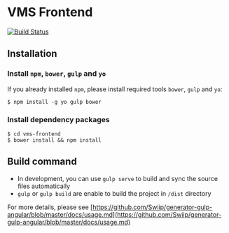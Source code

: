 # VMS Frontend

[![Build Status](https://travis-ci.org/OpenISDM/VMS-frontend.svg?branch=develop)](https://travis-ci.org/OpenISDM/VMS-frontend)

## Installation

### Install `npm`, `bower`, `gulp` and `yo`

If you already installed `npm`, please install required tools `bower`, `gulp` and `yo`:

```
$ npm install -g yo gulp bower
```

### Install dependency packages

```
$ cd vms-frontend
$ bower install && npm install
```

## Build command

- In development, you can use `gulp serve` to build and sync the source files automatically
- `gulp` or `gulp build` are enable to build the project in `/dist` directory


For more details, please see [https://github.com/Swiip/generator-gulp-angular/blob/master/docs/usage.md](https://github.com/Swiip/generator-gulp-angular/blob/master/docs/usage.md)
